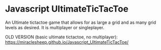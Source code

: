 # Javascript UltimateTicTacToe

An Ultimate tictactoe game that allows for as large a grid and as many grid levels as desired.
It is multiplayer or singleplayer.

OLD VERSION (basic ultimate tictactoe, no multiplayer): https://miraclesheep.github.io/Javascript_UltimateTicTacToe/
